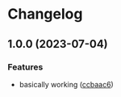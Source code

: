 # Changelog

## 1.0.0 (2023-07-04)


### Features

* basically working ([ccbaac6](https://github.com/apotterri/asdf-prune/commit/ccbaac60d058a3d95247420bb6f264bb1c635067))
